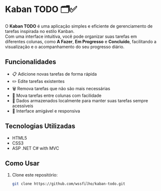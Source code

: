 # Kaban TODO 🗂️✅

O **Kaban TODO** é uma aplicação simples e eficiente de gerenciamento de tarefas inspirada no estilo Kanban.  
Com uma interface intuitiva, você pode organizar suas tarefas em diferentes colunas, como **A Fazer**, **Em Progresso** e **Concluído**, facilitando a visualização e o acompanhamento do seu progresso diário.

## Funcionalidades

- 📋 Adicione novas tarefas de forma rápida
- ✏️ Edite tarefas existentes
- 🗑️ Remova tarefas que não são mais necessárias
- 🧩 Mova tarefas entre colunas com facilidade
- 💾 Dados armazenados localmente para manter suas tarefas sempre acessíveis
- 🎨 Interface amigável e responsiva

## Tecnologias Utilizadas

- HTML5
- CSS3
- ASP .NET C# with MVC


## Como Usar

1. Clone este repositório:
   ```bash
   git clone https://github.com/wssfilho/kaban-todo.git
